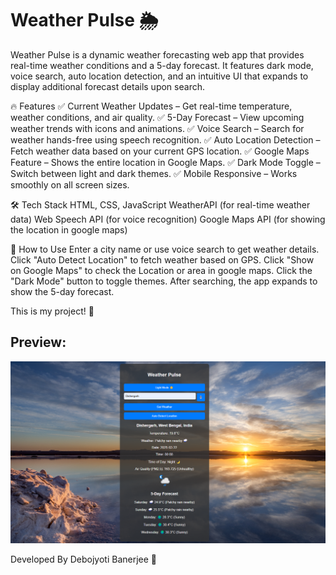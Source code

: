 # Weather Pulse 🌦️
Weather Pulse is a dynamic weather forecasting web app that provides real-time weather conditions and a 5-day forecast. It features dark mode, voice search, auto location detection, and an intuitive UI that expands to display additional forecast details upon search.

🔥 Features
✅ Current Weather Updates – Get real-time temperature, weather conditions, and air quality.
✅ 5-Day Forecast – View upcoming weather trends with icons and animations.
✅ Voice Search – Search for weather hands-free using speech recognition.
✅ Auto Location Detection – Fetch weather data based on your current GPS location.
✅ Google Maps Feature – Shows the entire location in Google Maps.
✅ Dark Mode Toggle – Switch between light and dark themes.
✅ Mobile Responsive – Works smoothly on all screen sizes.

🛠️ Tech Stack
HTML, CSS, JavaScript
WeatherAPI (for real-time weather data)
Web Speech API (for voice recognition)
Google Maps API (for showing the location in google maps)

🚀 How to Use
Enter a city name or use voice search to get weather details.
Click "Auto Detect Location" to fetch weather based on GPS.
Click "Show on Google Maps" to check the Location or area in google maps.
Click the "Dark Mode" button to toggle themes.
After searching, the app expands to show the 5-day forecast.

This is my project! 🎉

## Preview:
![Project Preview](https://github.com/debojyoti264/Weather-Pulse/blob/main/Weather%20Pulse%20Demo.png)


Developed By Debojyoti Banerjee 🚀
